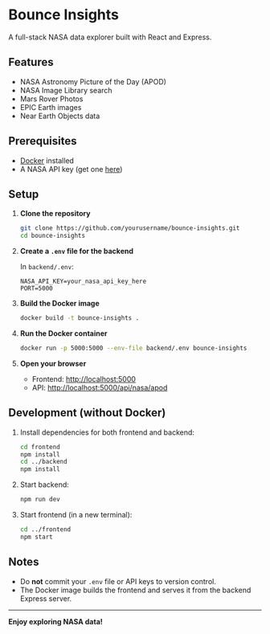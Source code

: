 # Bounce Insights

A full-stack NASA data explorer built with React and Express.

## Features

- NASA Astronomy Picture of the Day (APOD)
- NASA Image Library search
- Mars Rover Photos
- EPIC Earth images
- Near Earth Objects data

## Prerequisites

- [Docker](https://www.docker.com/products/docker-desktop) installed
- A NASA API key (get one [here](https://api.nasa.gov/))

## Setup

1. **Clone the repository**

   ```sh
   git clone https://github.com/yourusername/bounce-insights.git
   cd bounce-insights
   ```

2. **Create a `.env` file for the backend**

   In `backend/.env`:
   ```
   NASA_API_KEY=your_nasa_api_key_here
   PORT=5000
   ```

3. **Build the Docker image**

   ```sh
   docker build -t bounce-insights .
   ```

4. **Run the Docker container**

   ```sh
   docker run -p 5000:5000 --env-file backend/.env bounce-insights
   ```

5. **Open your browser**

   - Frontend: [http://localhost:5000](http://localhost:5000)
   - API: [http://localhost:5000/api/nasa/apod](http://localhost:5000/api/nasa/apod)

## Development (without Docker)

1. Install dependencies for both frontend and backend:

   ```sh
   cd frontend
   npm install
   cd ../backend
   npm install
   ```

2. Start backend:

   ```sh
   npm run dev
   ```

3. Start frontend (in a new terminal):

   ```sh
   cd ../frontend
   npm start
   ```

## Notes

- Do **not** commit your `.env` file or API keys to version control.
- The Docker image builds the frontend and serves it from the backend Express server.

---

**Enjoy exploring NASA data!**